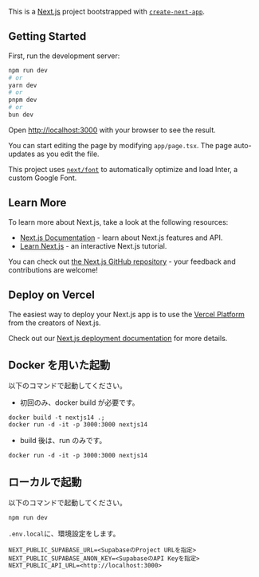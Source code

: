 This is a [Next.js](https://nextjs.org/) project bootstrapped with [`create-next-app`](https://github.com/vercel/next.js/tree/canary/packages/create-next-app).

## Getting Started

First, run the development server:

```bash
npm run dev
# or
yarn dev
# or
pnpm dev
# or
bun dev
```

Open [http://localhost:3000](http://localhost:3000) with your browser to see the result.

You can start editing the page by modifying `app/page.tsx`. The page auto-updates as you edit the file.

This project uses [`next/font`](https://nextjs.org/docs/basic-features/font-optimization) to automatically optimize and load Inter, a custom Google Font.

## Learn More

To learn more about Next.js, take a look at the following resources:

- [Next.js Documentation](https://nextjs.org/docs) - learn about Next.js features and API.
- [Learn Next.js](https://nextjs.org/learn) - an interactive Next.js tutorial.

You can check out [the Next.js GitHub repository](https://github.com/vercel/next.js/) - your feedback and contributions are welcome!

## Deploy on Vercel

The easiest way to deploy your Next.js app is to use the [Vercel Platform](https://vercel.com/new?utm_medium=default-template&filter=next.js&utm_source=create-next-app&utm_campaign=create-next-app-readme) from the creators of Next.js.

Check out our [Next.js deployment documentation](https://nextjs.org/docs/deployment) for more details.

## Docker を用いた起動

以下のコマンドで起動してください。

- 初回のみ、docker build が必要です。

```bash:
docker build -t nextjs14 .;
docker run -d -it -p 3000:3000 nextjs14
```

- build 後は、run のみです。

```bash:
docker run -d -it -p 3000:3000 nextjs14
```

## ローカルで起動

以下のコマンドで起動してください。

```bash:
npm run dev
```

`.env.local`に、環境設定をします。

```.env.local:
NEXT_PUBLIC_SUPABASE_URL=<SupabaseのProject URLを指定>
NEXT_PUBLIC_SUPABASE_ANON_KEY=<SupabaseのAPI Keyを指定>
NEXT_PUBLIC_API_URL=<http://localhost:3000>
```

